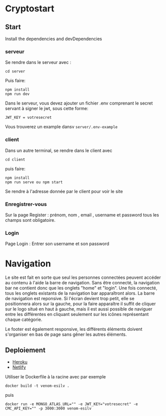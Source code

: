 # Cryptostart
## Start
Install the dependencies and devDependencies
### serveur
Se rendre dans le serveur avec :

```
cd server
```

Puis faire:
```
npm install
npm run dev
```
Dans le serveur, vous devez ajouter un fichier .env  comprenant le secret servant à signer le jwt, sous cette forme:
```
JWT_KEY = votresecret
```
Vous trouverez un example dansv `server/.env-example`
### client

Dans un autre terminal, se rendre dans le client avec 
```
cd client
```

puis faire:

```
npm install
npm run serve ou npm start
```

Se rendre à l'adresse donnée par le client pour voir le site
### Enregistrer-vous 
Sur la page Register : prénom, nom , email , username et password tous les champs sont obligatoire.
### Login
Page Login : Entrer son username et son password

# Navigation

Le site est fait en sorte que seul les personnes connectées peuvent accéder au contenu à l'aide la barre de navigation.
Sans être connecté, la navigation bar ne contient donc que les onglets "home" et "login".
Une fois connecté, tous les onglets existants de la navigation bar apparaîtront alors.
La barre de navigation est reponsive. Si l'écran devient trop petit, elle se positionnera alors sur la gauche, pour la faire apparaître il suffit de cliquer sur le logo situé en haut à gauche, mais il est aussi possible de naviguer entre les différentes en cliquant seulement sur les icônes représentant chaque catégorie.

Le footer est également responsive, les différents éléments doivent s'organiser en bas de page sans gêner les autres éléments.

## Deploiement
* [Heroku](https://cryptostarteslivv.herokuapp.com/)
* [Netlify](https://cryptostart.netlify.app/)

Utiliser le Dockerfile à la racine avec par exemple 
```
docker build -t venom-esilv .
```
puis 
```
docker run -e MONGO_ATLAS_URL="" -e JWT_KEY="votresecret" -e CMC_API_KEY="" -p 3000:3000 venom-esilv
```
